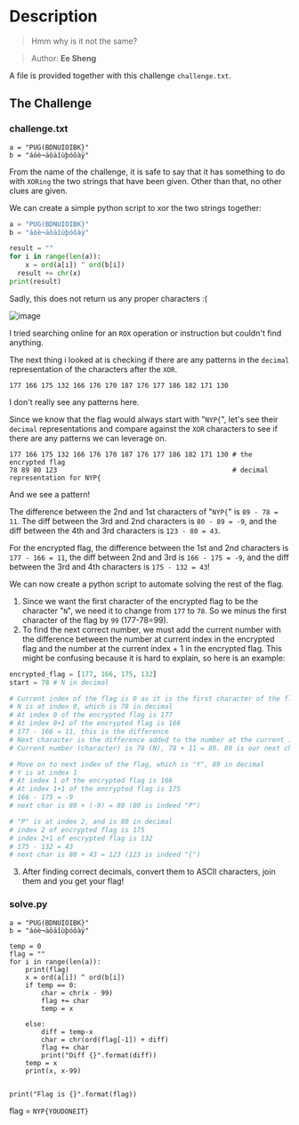 # Description
> Hmm why is it not the same?

> Author: **Ee Sheng**

A file is provided together with this challenge `challenge.txt`.
## The Challenge
### challenge.txt
```
a = "PUG(BDNUIOIBK}"
b = "áóè¬äôäîùþóôàÿ"
```
From the name of the challenge, it is safe to say that it has something to do with `XORing` the two strings that have been given. Other than that, no other clues are given.

We can create a simple python script to xor the two strings together:
```python
a = "PUG(BDNUIOIBK}"
b = "áóè¬äôäîùþóôàÿ"

result = ""
for i in range(len(a)):
	x = ord(a[i]) ^ ord(b[i])
  result += chr(x)
print(result)
```
Sadly, this does not return us any proper characters :(

![image](https://user-images.githubusercontent.com/83258849/147683932-20f5d7f4-700b-41dd-88df-8252e587904f.png)

I tried searching online for an `ROX` operation or instruction but couldn't find anything.

The next thing i looked at is checking if there are any patterns in the `decimal` representation of the characters after the `XOR`.

`177 166 175 132 166 176 170 187 176 177 186 182 171 130`

I don't really see any patterns here.

Since we know that the flag would always start with "`NYP{`", let's see their `decimal` representations and compare against the `XOR` characters to see if there are any patterns we can leverage on.

```
177 166 175 132 166 176 170 187 176 177 186 182 171 130 # the encrypted flag
78 89 80 123                                            # decimal representation for NYP{
```
And we see a pattern!

The difference between the 2nd and 1st characters of "`NYP{`" is `89 - 78 = 11`. The diff between the 3rd and 2nd characters is `80 - 89 = -9`, and the diff between the 4th and 3rd characters is `123 - 80 = 43`.

For the encrypted flag, the difference between the 1st and 2nd characters is `177 - 166 = 11`, the diff between 2nd and 3rd is `166 - 175 = -9`, and the diff between the 3rd and 4th characters is `175 - 132 = 43`!

We can now create a python script to automate solving the rest of the flag.
1. Since we want the first character of the encrypted flag to be the character "`N`", we need it to change from `177` to `78`. So we minus the first character of the flag by `99` (177-78=99).
2. To find the next correct number, we must add the current number with the difference between the number at current index in the encrypted flag and the number at the current index + 1 in the encrypted flag. This might be confusing because it is hard to explain, so here is an example:
```python
encrypted_flag = [177, 166, 175, 132]
start = 78 # N in decimal

# Current index of the flag is 0 as it is the first character of the flag
# N is at index 0, which is 78 in decimal
# At index 0 of the encrypted flag is 177
# At index 0+1 of the encrypted flag is 166
# 177 - 166 = 11, this is the difference
# Next character is the difference added to the number at the current index of the flag.
# Current number (character) is 78 (N), 78 + 11 = 89. 89 is our next character in decimal (checking ontop, 89 is indeed "Y")

# Move on to next index of the flag, which is "Y", 89 in decimal
# Y is at index 1
# At index 1 of the encrypted flag is 166
# At index 1+1 of the encrypted flag is 175
# 166 - 175 = -9
# next char is 89 + (-9) = 80 (80 is indeed "P")

# "P" is at index 2, and is 80 in decimal
# index 2 of encrypted flag is 175
# index 2+1 of encrypted flag is 132
# 175 - 132 = 43
# next char is 80 + 43 = 123 (123 is indeed "{")
```
3. After finding correct decimals, convert them to ASCII characters, join them and you get your flag!

### solve.py
```
a = "PUG(BDNUIOIBK}"
b = "áóè¬äôäîùþóôàÿ"

temp = 0
flag = ""
for i in range(len(a)):
	print(flag)
	x = ord(a[i]) ^ ord(b[i])
	if temp == 0:
		char = chr(x - 99)
		flag += char
		temp = x

	else:
		diff = temp-x
		char = chr(ord(flag[-1]) + diff)
		flag += char
		print("Diff {}".format(diff))
	temp = x
	print(x, x-99)
	

print("Flag is {}".format(flag))
```

flag = `NYP{YOUDONEIT}`
